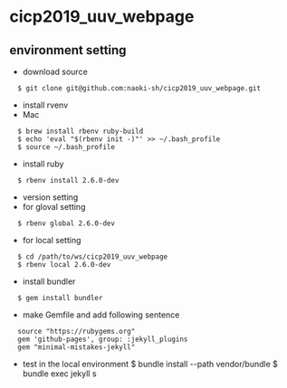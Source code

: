 # cicp2019_uuv_webpage

## environment setting
- download source
```
  $ git clone git@github.com:naoki-sh/cicp2019_uuv_webpage.git
```

- install rvenv
- Mac
```
  $ brew install rbenv ruby-build
  $ echo 'eval "$(rbenv init -)"' >> ~/.bash_profile
  $ source ~/.bash_profile
```

- install ruby
```
  $ rbenv install 2.6.0-dev
```
- version setting
- for gloval setting
```
  $ rbenv global 2.6.0-dev
```
- for local setting
```
  $ cd /path/to/ws/cicp2019_uuv_webpage
  $ rbenv local 2.6.0-dev
```

- install bundler
```
  $ gem install bundler
```

- make Gemfile and add following sentence
```
  source "https://rubygems.org"
  gem 'github-pages', group: :jekyll_plugins
  gem "minimal-mistakes-jekyll"
```

- test in the local environment
  $ bundle install --path vendor/bundle
  $ bundle exec jekyll s

